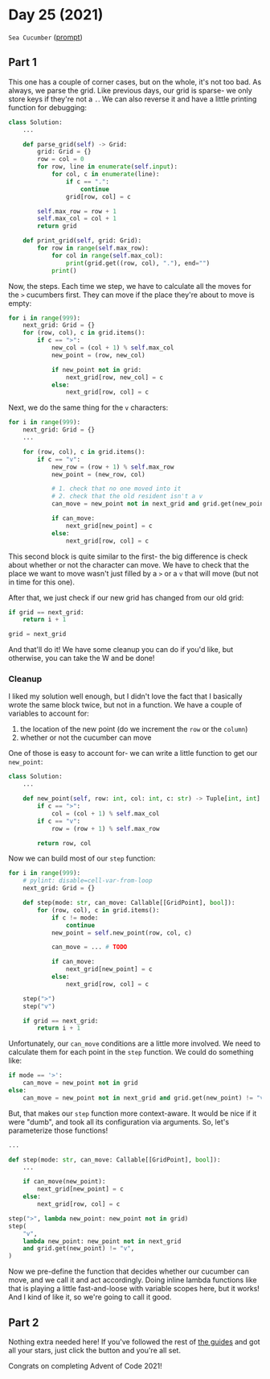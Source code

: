 # Day 25 (2021)

`Sea Cucumber` ([prompt](https://adventofcode.com/2021/day/25))

## Part 1

This one has a couple of corner cases, but on the whole, it's not too bad. As always, we parse the grid. Like previous days, our grid is sparse- we only store keys if they're not a `.`. We can also reverse it and have a little printing function for debugging:

```py
class Solution:
    ...

    def parse_grid(self) -> Grid:
        grid: Grid = {}
        row = col = 0
        for row, line in enumerate(self.input):
            for col, c in enumerate(line):
                if c == ".":
                    continue
                grid[row, col] = c

        self.max_row = row + 1
        self.max_col = col + 1
        return grid

    def print_grid(self, grid: Grid):
        for row in range(self.max_row):
            for col in range(self.max_col):
                print(grid.get((row, col), "."), end="")
            print()
```

Now, the steps. Each time we step, we have to calculate all the moves for the `>` cucumbers first. They can move if the place they're about to move is empty:

```py
for i in range(999):
    next_grid: Grid = {}
    for (row, col), c in grid.items():
        if c == ">":
            new_col = (col + 1) % self.max_col
            new_point = (row, new_col)

            if new_point not in grid:
                next_grid[row, new_col] = c
            else:
                next_grid[row, col] = c
```

Next, we do the same thing for the `v` characters:

```py
for i in range(999):
    next_grid: Grid = {}
    ...

    for (row, col), c in grid.items():
        if c == "v":
            new_row = (row + 1) % self.max_row
            new_point = (new_row, col)

            # 1. check that no one moved into it
            # 2. check that the old resident isn't a v
            can_move = new_point not in next_grid and grid.get(new_point) != "v"

            if can_move:
                next_grid[new_point] = c
            else:
                next_grid[row, col] = c
```

This second block is quite similar to the first- the big difference is check about whether or not the character can move. We have to check that the place we want to move wasn't just filled by a `>` or a `v` that will move (but not in time for this one).

After that, we just check if our new grid has changed from our old grid:

```py
if grid == next_grid:
    return i + 1

grid = next_grid
```

And that'll do it! We have some cleanup you can do if you'd like, but otherwise, you can take the W and be done!

### Cleanup

I liked my solution well enough, but I didn't love the fact that I basically wrote the same block twice, but not in a function. We have a couple of variables to account for:

1. the location of the new point (do we increment the `row` or the `column`)
2. whether or not the cucumber can move

One of those is easy to account for- we can write a little function to get our `new_point`:

```py
class Solution:
    ...

    def new_point(self, row: int, col: int, c: str) -> Tuple[int, int]:
        if c == ">":
            col = (col + 1) % self.max_col
        if c == "v":
            row = (row + 1) % self.max_row

        return row, col
```

Now we can build most of our `step` function:

```py
for i in range(999):
    # pylint: disable=cell-var-from-loop
    next_grid: Grid = {}

    def step(mode: str, can_move: Callable[[GridPoint], bool]):
        for (row, col), c in grid.items():
            if c != mode:
                continue
            new_point = self.new_point(row, col, c)

            can_move = ... # TODO

            if can_move:
                next_grid[new_point] = c
            else:
                next_grid[row, col] = c

    step(">")
    step("v")

    if grid == next_grid:
        return i + 1
```

Unfortunately, our `can_move` conditions are a little more involved. We need to calculate them for each point in the `step` function. We could do something like:

```py
if mode == '>':
    can_move = new_point not in grid
else:
    can_move = new_point not in next_grid and grid.get(new_point) != "v"
```

But, that makes our `step` function more context-aware. It would be nice if it were "dumb", and took all its configuration via arguments. So, let's parameterize those functions!

```py
...

def step(mode: str, can_move: Callable[[GridPoint], bool]):
    ...

    if can_move(new_point):
        next_grid[new_point] = c
    else:
        next_grid[row, col] = c

step(">", lambda new_point: new_point not in grid)
step(
    "v",
    lambda new_point: new_point not in next_grid
    and grid.get(new_point) != "v",
)
```

Now we pre-define the function that decides whether our cucumber can move, and we call it and act accordingly. Doing inline lambda functions like that is playing a little fast-and-loose with variable scopes here, but it works! And I kind of like it, so we're going to call it good.

## Part 2

Nothing extra needed here! If you've followed the rest of [the guides](https://github.com/xavdid/advent-of-code/tree/main/solutions/2021) and got all your stars, just click the button and you're all set.

Congrats on completing Advent of Code 2021!

```

```

```

```
